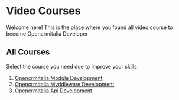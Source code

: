 # Video Courses

Welcome here! This is the place where you found all video course to become Opencrmitalia Developer

## All Courses

Select the course you need due to improve your skills

1. [Opencrmitalia Module Development](MODULE_DEVELOPMENT.md)
2. [Opencrmitalia Myddleware Development](MYDDLEWARE_DEVELOPMENT.md)
3. [Opencrmitalia Api Development](API_DEVELOPMENT.md)
